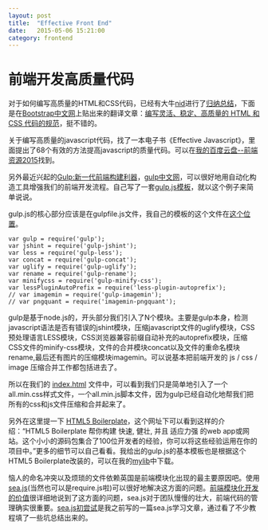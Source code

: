 ```yaml
---
layout: post
title:  "Effective Front End"
date:   2015-05-06 15:21:00
category: frontend
---
```


前端开发高质量代码
==================

对于如何编写高质量的HTML和CSS代码，已经有大牛[nid](https://github.com/mdo)进行了[归纳总结](https://github.com/mdo/code-guide)，下面是在[Bootstrap中文网](http://www.bootcss.com/)上贴出来的翻译文章：[编写灵活、稳定、高质量的 HTML 和 CSS 代码的规范](http://codeguide.bootcss.com/)，挺不错的。

关于编写高质量的javascript代码，找了一本电子书《Effective Javascript》，里面提出了68个有效的方法提高javascript的质量代码。可以在[我的百度云盘--前端资源2015](http://yun.baidu.com/share/link?shareid=1197836167&uk=1443668030)找到。

另外最近兴起的[Gulp:新一代前端构建利器](http://gulpjs.com/)，[gulp中文网](http://www.gulpjs.com.cn/)，可以很好地用自动化构造工具增强我们的前端开发流程。自己写了一套[gulp.js模板](https://github.com/cody1991/gulp-study)，就以这个例子来简单说说。

gulp.js的核心部分应该是在gulpfile.js文件，我自己的模板的这个文件在[这个位置](https://github.com/cody1991/gulp-study/blob/gh-pages/gulpfile.js)。

	var gulp = require('gulp');
	var jshint = require('gulp-jshint');
	var less = require('gulp-less');
	var concat = require('gulp-concat');
	var uglify = require('gulp-uglify');
	var rename = require('gulp-rename');
	var minifycss = require('gulp-minify-css');
	var lessPluginAutoPrefix = require('less-plugin-autoprefix');
	// var imagemin = require('gulp-imagemin');
	// var pngquant = require('imagemin-pngquant');

gulp是基于node.js的，开头部分我们引入了N个模块。主要是gulp本身，检测javascript语法是否有错误的jshint模块，压缩javascript文件的uglify模块，CSS预处理语言LESS模块，CSS浏览器兼容前缀自动补充的autoprefix模块，压缩CSS文件的minify-css模块，文件的合并模块concat以及文件的重命名模块rename,最后还有图片的压缩模块imagemin。可以说基本把前端开发的 js / css / image 压缩合并工作都包括进去了。

所以在我们的 [index.html](https://github.com/cody1991/gulp-study/blob/gh-pages/index.html) 文件中，可以看到我们只是简单地引入了一个all.min.css样式文件，一个all.min.js脚本文件，因为gulp已经自动化地帮我们把所有的css和js文件压缩和合并起来了。

另外在这里提一下 [HTML5 Boilerplate](http://www.bootcss.com/p/html5boilerplate/)，这个网址下可以看到这样的介绍：“HTML5 Boilerplate 帮你构建 快速, 健壮, 并且 适应力强 的web app或网站。这个小小的源码包集合了100位开发者的经验，你可以将这些经验运用在你的项目中。”更多的细节可以自己看看。我给出的gulp.js的基本模板也是根据这个HTML5 Boilerplate改装的，可以在我的[mylib](https://github.com/cody1991/mylib/tree/gh-pages/framwork/singlepage)中下载。

恼人的命名冲突以及烦琐的文件依赖英国是前端模块化出现的最主要原因吧。使用[sea.js](http://seajs.org/docs/#intro)(当然也可以是require.js啦)可以很好地解决这方面的问题。[前端模块化开发的价值](https://github.com/seajs/seajs/issues/547)很详细地说到了这方面的问题，sea.js对于团队慢慢的壮大，前端代码的管理确实很重要。[sea.js初尝试](http://cody1991.github.io/sysutangzxBlog/frontend/2015/03/28/seajs-study.html)是我之前写的一篇sea.js学习文章，通过看了不少教程填了一些坑总结出来的。